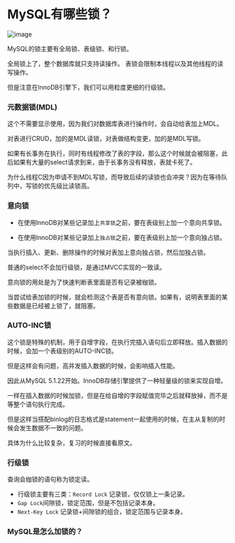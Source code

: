 # MySQL有哪些锁？

![image](https://cdn.xiaolincoding.com//mysql/other/1e37f6994ef44714aba03b8046b1ace2.png)

MySQL的锁主要有全局锁、表级锁、和行锁。

全局锁上了，整个数据库就只支持读操作。
表锁会限制本线程以及其他线程的读写操作。

但是注意在InnoDB引擎下，我们可以用粒度更细的行级锁。

### 元数据锁(MDL)

这个不需要显示使用，因为我们对数据库表进行操作时，会自动给表加上MDL。

对表进行CRUD，加的是MDL读锁，对表做结构变更，加的是MDL写锁。

如果有长事务在执行，同时有线程修改了表的字段，那么这个时候就会被阻塞，此后如果有大量的select请求到来，由于长事务没有释放，表就卡死了。

为什么线程C因为申请不到MDL写锁，而导致后续的读锁也会冲突？因为在等待队列中，写锁的优先级比读锁高。

### 意向锁

- 在使用InnoDB对某些记录加上`共享锁`之前，要在表级别上加一个意向共享锁。

- 在使用InnoDB对某些记录加上`独占锁`之前，要在表级别上加一个意向独占锁。

当执行插入、更新、删除操作的时候对表加上意向独占锁，然后加独占锁。

普通的select不会加行级锁，是通过MVCC实现的一致读。

意向锁的用处是为了快速判断表里面是否有记录被枷锁。

当尝试给表加锁的时候，就会检测这个表是否有意向锁。如果有，说明表里面的某些数据是已经被上锁了，就阻塞。

### AUTO-INC锁

这个锁是特殊的机制，用于自增字段，在执行完插入语句后立即释放。插入数据的时候，会加一个表级别的AUTO-INC锁。

但是这样会有问题，高并发插入数据的时候，会影响插入性能。

因此从MySQL 5.1.22开始。InnoDB存储引擎提供了一种轻量级的锁来实现自增。

一样在插入数据的时候加锁，但是在给自增的字段赋值完毕之后就释放掉，而不是等整个语句执行完成。

但是这样当搭配binlog的日志格式是statement一起使用的时候，在主从复制的时候会发生数据不一致的问题。

具体为什么比较复杂，复习的时候直接看原文。

### 行级锁

查询会枷锁的语句称为锁定读。

- 行级锁主要有三类：`Record Lock` 记录锁，仅仅锁上一条记录。
- `Gap Lock`间隙锁，锁定范围，但是不包括记录本身。
- `Next-Key Lock` 记录锁+间隙锁的组合，锁定范围与记录本身。

### MySQL是怎么加锁的？


